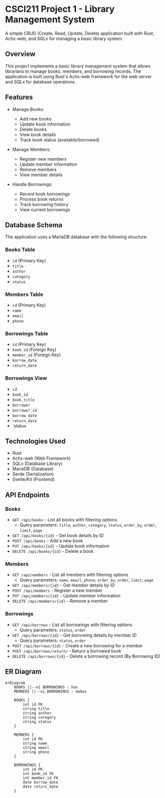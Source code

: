 # CSCI211 Project 1 - Library Management System

A simple CRUD (Create, Read, Update, Delete) application built with Rust, Actix-web, and SQLx for managing a basic library system.

## Overview

This project implements a basic library management system that allows librarians to manage books, members, and borrowing records. The application is built using Rust's Actix-web framework for the web server and SQLx for database operations.

## Features

- Manage Books:
  - Add new books
  - Update book information
  - Delete books
  - View book details
  - Track book status (available/borrowed)

- Manage Members:
  - Register new members
  - Update member information
  - Remove members
  - View member details

- Handle Borrowings:
  - Record book borrowings
  - Process book returns
  - Track borrowing history
  - View current borrowings

## Database Schema

The application uses a MariaDB database with the following structure:

### Books Table
- `id` (Primary Key)
- `title`
- `author`
- `category`
- `status`

### Members Table
- `id` (Primary Key)
- `name`
- `email`
- `phone`

### Borrowings Table
- `id` (Primary Key)
- `book_id` (Foreign Key)
- `member_id` (Foreign Key)
- `borrow_date`
- `return_date`

### Borrowings View
- `id`
- `book_id`
- `book_title`
- `borrower`
- `borrower_id`
- `borrow_date`
- `return_date`
- `status

## Technologies Used

- Rust
- Actix-web (Web Framework)
- SQLx (Database Library)
- MariaDB (Database)
- Serde (Serialization)
- Svelte/Kit (Frontend)

## API Endpoints

### Books
- `GET /api/books` - List all books with filtering options
  - Query parameters: `title`, `author`, `category`, `status`, `order_by`, `order`, `limit`, `page`
- `GET /api/books/{id}` - Get book details by ID
- `POST /api/books` - Add a new book
- `PUT /api/books/{id}` - Update book information
- `DELETE /api/books/{id}` - Delete a book

### Members
- `GET /api/members` - List all members with filtering options
  - Query parameters: `name`, `email`, `phone`, `order_by`, `order`, `limit`, `page`
- `GET /api/members/{id}` - Get member details by ID
- `POST /api/members` - Register a new member
- `PUT /api/members/{id}` - Update member information
- `DELETE /api/members/{id}` - Remove a member

### Borrowings
- `GET /api/borrows` - List all borrowings with filtering options
  - Query parameters: `status`, `order`
- `GET /api/borrows/{id}` - Get borrowing details by member ID
  - Query parameters: `status`, `order`
- `POST /api/borrows/{id}` - Create a new borrowing for a member
- `POST /api/borrows/return/` - Return a borrowed book
- `DELETE /api/borrows/{id}` - Delete a borrowing record (By Borrowing ID)

## ER Diagram

```mermaid
erDiagram
    BOOKS ||--o{ BORROWINGS : has
    MEMBERS ||--o{ BORROWINGS : makes

    BOOKS {
        int id PK
        string title
        string author
        string category
        string status
    }

    MEMBERS {
        int id PK
        string name
        string email
        string phone
    }

    BORROWINGS {
        int id PK
        int book_id FK
        int member_id FK
        date borrow_date
        date return_date
    }
```
